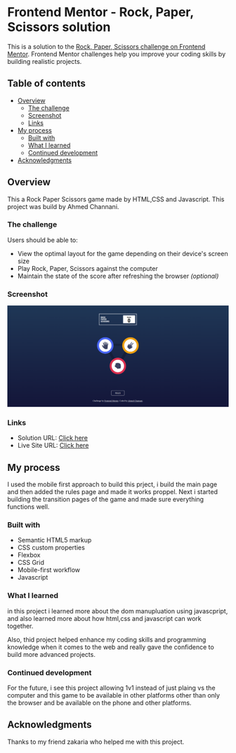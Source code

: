 
# Frontend Mentor - Rock, Paper, Scissors solution

This is a solution to the [Rock, Paper, Scissors challenge on Frontend Mentor](https://www.frontendmentor.io/challenges/rock-paper-scissors-game-pTgwgvgH). Frontend Mentor challenges help you improve your coding skills by building realistic projects. 

## Table of contents

- [Overview](#overview)
  - [The challenge](#the-challenge)
  - [Screenshot](#screenshot)
  - [Links](#links)
- [My process](#my-process)
  - [Built with](#built-with)
  - [What I learned](#what-i-learned)
  - [Continued development](#continued-development)
- [Acknowledgments](#acknowledgments)


## Overview
This a Rock Paper Scissors game made by HTML,CSS and Javascript.
This project was build by Ahmed Channani.
### The challenge

Users should be able to:

- View the optimal layout for the game depending on their device's screen size
- Play Rock, Paper, Scissors against the computer
- Maintain the state of the score after refreshing the browser _(optional)_


### Screenshot

![](./design/rockpaperscisorsgame.png)



### Links

- Solution URL: [Click here](https://www.frontendmentor.io/solutions/rockpaperscissors-game-using-htmlcss-and-javascript-JgkT1nhfx1)
- Live Site URL: [Click here](https://ahmedchannani.github.io/rock-paper-scissor-game/)

## My process
I used the mobile first approach to build this prject, i build the main page and then added the rules page and made it works proppel. Next i started building the transition pages of the game and made sure everything functions well.
### Built with

- Semantic HTML5 markup
- CSS custom properties
- Flexbox
- CSS Grid
- Mobile-first workflow
- Javascript



### What I learned
in this project i learned more about the dom manupluation using javascpript, and also learned more about how html,css and javascript can work together.

Also, thid project helped enhance my coding skills and programming knowledge when it comes to the web and really gave the confidence to build more advanced projects.



### Continued development
For the future, i see this project allowing 1v1 instead of just plaing vs the computer and this game to be available in other platforms other than only the browser and be available on the phone and other platforms.





## Acknowledgments
Thanks to my friend zakaria who helped me with this project.



